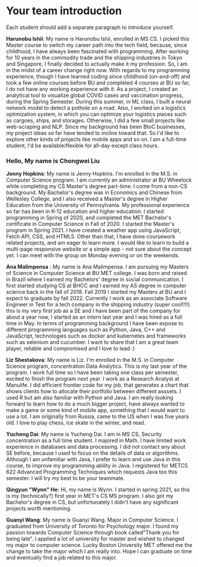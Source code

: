 # Your team introduction 
 Each student should add a separate paragraph to introduce yourself. 

<b>Harunobu Ishii</b>: My name is Harunobu Ishii, enrolled in MS CS. I picked this Master course to switch my career path into the tech field, because, since childhood, I have always been fascinated with programming. After working for 10 years in the commodity trade and the shipping industries in Tokyo and Singapore, I finally decided to actually make it my profession. So, I am in the midst of a career change right now. With regards to my programming experience, though I have learned coding since childhood (on-and-off) and took a few online courses before BU and completed 4 courses at BU so far, I do not have any working experience with it. As a project, I created an analytical tool to visualize global COVID cases and vaccination progress, during the Spring Semester. During this summer, in ML class, I built a neural network model to detect a pothole on a road. Also, I worked on a logistics optimization system, in which you can optimize your logistics pieces such as cargoes, ships, and storages. Otherwise, I did a few small projects like web-scraping and NLP. Since my background has been BtoC businesses, my project ideas so far have tended to incline toward that. So I'd like to explore other kinds of projects like mobile apps and so on. I am a full-time student, I'd be available/flexible for all-day except class hours.

<h3>Hello, My name is Chongwei Liu</h3>


<b>Jenny Hopkins</b>: My name is Jenny Hopkins. I'm enrolled in the M.S. in Computer Science program.
I am currently an administrator at BU Wheelock while completing my CS Master's degree part-time. I come from a non-CS background. My Bachelor's degree was in Economics and Chinese from Wellesley College, and I also received a Master's degree in Higher Education from the University of Pennsylvania. My professional experience so far has been in K-12 education and higher education.
I started programming in Spring of 2020, and completed the MET Bachelor's certificate in Computer Science in Fall of 2020. I started the Master's program in Spring 2021. I have created a weather app using JavaScript, Fetch API, CSS, and HTML5. Other than that, I have done coursework related projects, and am eager to learn more. I would like to learn to build a multi-page responsive website or a simple app - not sure about the concept yet. I can meet with the group on Monday evening or on the weekends.

__Ana Malimpensa__ : My name is Ana Malimpensa. I am pursuing my Masters of Science in Computer Science at BU MET college. I was born and raised in Brazil where I earned my Bachelors' degree in social communication. I first started studying CS at BHCC and I earned my AS degree in computer science back in the fall of 2018. Fall 2019 I started my Masters at BU and I expect to graduate by fall 2022. Currently I work as an associate Software Engineer in Test for a tech company in the shipping industry (super cool!!!!) this is my very first job as a SE and I have been part of the company for about a year now, I started as an intern last year and I was hired as a full time in May. In terms of programming background I have been expose to different programming languages such as Python, Java, C++ and JavaScript, technologies such as docker and kubernetes and frameworks such as selenium and cucumber. I want to share that I am a great team player, reliable and compromised and I love to lead :)

<b>Liz Shestakova</b>: My name is Liz. I'm enrolled in the M.S. in Computer Science program, concentration Data Analytics.
This is my last year of the program. I work full time so I have been taking one class per semester, excited to finish the program next year. I work as a Research Analyst at Manulife. I did efficient frontier code for my job, that generates a chart that shows clients how to allocate their portfolio between different asssets. I used R but am also familiar with Python and Java. I am really looking forward to learn how to do a much bigger project, have always wanted to make a game or some kind of mobile app, something that I would want to use a lot. I am originally from Russia, came to the US when I was five years old. I love to play chess, ice skate in the winter, and read. 

<b>Yucheng Dai</b>: My name is Yucheng Dai. I am in MS CS, Security concentration as a full time student. I majored in Math. I have limited work experience in databases and data processing. I did not contact any about SE before, because I used to focus on the details of data or algorithms. Although I am unfamiliar with Java, I prefer to learn and use Java in this course, to improve my programming ability in Java. I registered for METCS 622 Advanced Programming Techniques which requests Java too this semester. I will try my best to be your teammate.

**Qingyun "Wynn" He:** Hi, my name is Wynn. I started in spring 2021, so this is my (technically?) first year in MET's CS MS program. I also got my Bachelor's degree in CS, but unfortunately I didn't have any significant projects worth mentioning. 

<b>Guanyi Wang</b>: My name is Guanyi Wang. Major in Computer Science. I graduated from University of Toronto for Psychology major. I found my passion towards Computer Science through book called"Thank you for being late". I applied a lot of university for master and wished to changed my major to computer science. Lucky Boston University MET offered me the change to take the major which I am really into. Hope I can graduate on time and eventually find a job related to this major. 
